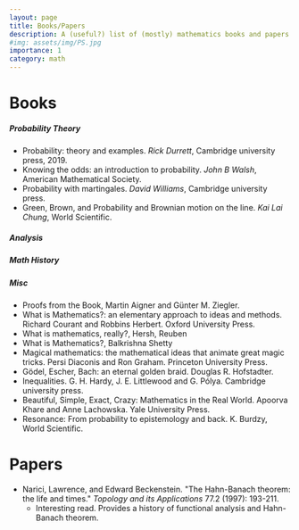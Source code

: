 ```yaml
---
layout: page
title: Books/Papers
description: A (useful?) list of (mostly) mathematics books and papers that I enjoyed. This page is inspired from an infinitely better [reading suggestion](https://math.iisc.ac.in/~manju/suggestedreading.html) by Manjunath Krishnapur.
#img: assets/img/PS.jpg
importance: 1
category: math
---
```


# Books

##### Probability Theory
- Probability: theory and examples. *Rick Durrett*, Cambridge university press, 2019.
- Knowing the odds: an introduction to probability. *John B Walsh*, American Mathematical Society.
- Probability with martingales. *David Williams*, Cambridge university press.
- Green, Brown, and Probability and Brownian motion on the line. *Kai Lai Chung*, World Scientific.

##### Analysis



##### Math History



##### Misc
- Proofs from the Book, Martin Aigner and Günter M. Ziegler.
- What is Mathematics?: an elementary approach to ideas and methods. Richard Courant and Robbins Herbert. Oxford University Press.
- What is mathematics, really?, Hersh, Reuben
- What is Mathematics?, Balkrishna Shetty
- Magical mathematics: the mathematical ideas that animate great magic tricks. Persi Diaconis and Ron Graham. Princeton University Press.
- Gödel, Escher, Bach: an eternal golden braid. Douglas R. Hofstadter.
- Inequalities. G. H. Hardy, J. E. Littlewood and G. Pólya. Cambridge university press.
- Beautiful, Simple, Exact, Crazy: Mathematics in the Real World. Apoorva Khare and Anne Lachowska. Yale University Press.
- Resonance: From probability to epistemology and back. K. Burdzy, World Scientific.

# Papers
- Narici, Lawrence, and Edward Beckenstein. "The Hahn-Banach theorem: the life and times." *Topology and its Applications* 77.2 (1997): 193-211.
  - Interesting read. Provides a history of functional analysis and Hahn-Banach theorem.

